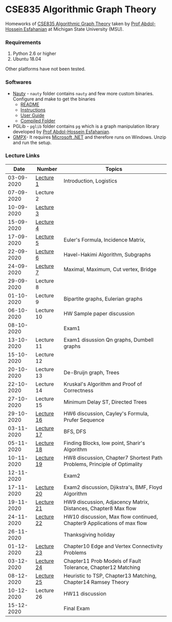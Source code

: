 # CSE835 Algorithmic Graph Theory

Homeworks of [CSE835 Algorithmic Graph Theory](http://www.cse.msu.edu/~cse835/) taken by [Prof Abdol-Hossein Esfahanian](https://www.cse.msu.edu/~esfahani/) at Michigan State University (MSU).

### Requirements
1. Python 2.6 or higher
2. Ubuntu 18.04

Other platforms have not been tested.

### Softwares
- [Nauty](http://pallini.di.uniroma1.it/) - ```nauty``` folder contains ``nauty`` and few more custom binaries. Configure and make to get the binaries
  - [README](https://github.com/abhi1kumar/CSE835_Algorithmic_Graph_Theory/blob/master/nauty/README.md)
  - [Instructions](https://github.com/abhi1kumar/CSE835_Algorithmic_Graph_Theory/blob/master/nauty/doc/nauty_instructions.pdf)
  - [User Guide](https://pallini.di.uniroma1.it/Guide.html)
  - [Compiled Folder](http://www.cse.msu.edu/~cse835/cse835cn/nautyAHE.rar)
- PGLib - ```pglib``` folder contains ``pg`` which is a graph manipulation library developed by [Prof Abdol-Hossein Esfahanian](https://www.cse.msu.edu/~esfahani/).
- [GMPX](http://www.cse.msu.edu/~cse835/cse835cn/GMPX.zip)- It requires [Microsoft .NET](http://www.cse.msu.edu/~cse835/cse835cn/GDGA_Final_V1.1.zip) and therefore runs on Windows. Unzip and run the setup. 


### Lecture Links


 Date | Number |Topics
--------| -----| ----------
03-09-2020 |[Lecture 1](https://mediaspace.msu.edu/media/t/1_0v85c1kc)| Introduction, Logistics
07-09-2020 |Lecture 2 |
10-09-2020 |[Lecture 3](https://mediaspace.msu.edu/media/1_cv1vq0be)  | 
15-09-2020 |[Lecture 4](https://mediaspace.msu.edu/edit/1_eoygzri4)   | 
17-09-2020 |[Lecture 5](https://mediaspace.msu.edu/media/1_1giwv4hf)|  Euler's Formula, Incidence Matrix,
22-09-2020 |[Lecture 6](https://mediaspace.msu.edu/media/1_rkjmgevu)|  Havel-Hakimi Algorithm, Subgraphs
24-09-2020 |[Lecture 7](https://mediaspace.msu.edu/edit/1_beh9od9v)| Maximal, Maximum, Cut vertex, Bridge
29-09-2020 |Lecture 8| 
01-10-2020 |Lecture 9  |  Bipartite graphs, Eulerian graphs
06-10-2020 |Lecture 10  | HW Sample paper discussion
08-10-2020 | |Exam1  
13-10-2020 |Lecture 11 | Exam1 disussion Qn graphs, Dumbell graphs
15-10-2020 | Lecture 12 | 
20-10-2020 |Lecture 13 |  De-Bruijn graph, Trees
22-10-2020 |Lecture 14 | Kruskal's Algorithm and Proof of Correctness
27-10-2020 |Lecture 15 |  Minimum Delay ST, Directed Trees
29-10-2020 |[Lecture 16](https://mediaspace.msu.edu/media/1_u9juc6d9)| HW6 discussion, Cayley's Formula, Prufer Sequence
03-11-2020 |[Lecture 17](https://mediaspace.msu.edu/media/1_zs8qqws5)| BFS, DFS
05-11-2020 |[Lecture 18](https://mediaspace.msu.edu/media/1_5fgb3iym)| Finding Blocks, low point, Sharir's Algorithm
10-11-2020 |[Lecture 19](https://mediaspace.msu.edu/media/1_5ehxyzxs)| HW8 discussion, Chapter7 Shortest Path Problems, Principle of Optimality
12-11-2020 | |Exam2  
17-11-2020 |[Lecture 20](https://mediaspace.msu.edu/media/1_1e377ury)| Exam2 discussion, Djikstra's, BMF, Floyd Algorithm
19-11-2020 |[Lecture 21](https://mediaspace.msu.edu/media/1_x9bytl6t) | HW9 discussion, Adjacency Matrix, Distances, Chapter8 Max flow
24-11-2020 |[Lecture 22](https://mediaspace.msu.edu/media/1_007dcgx7) | HW10 discussion, Max flow continued, Chapter9 Applications of max flow
26-11-2020 | | Thanksgiving holiday 
01-12-2020 |[Lecture 23](https://mediaspace.msu.edu/media/1_7whb44qj) | Chapter10 Edge and Vertex Connectivity Problems
03-12-2020 |[Lecture 24](https://mediaspace.msu.edu/media/1_0c1dyt4o) | Chapter11 Prob Models of Fault Tolerance, Chapter12 Matching
08-12-2020 |[Lecture 25](https://mediaspace.msu.edu/media/1_zr51oewd) | Heuristic to TSP, Chapter13 Matching, Chapter14 Ramsey Theory
10-12-2020 |Lecture 26 | HW11 discussion
15-12-2020 | |Final Exam 

